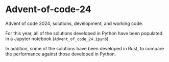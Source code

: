 # Advent-of-code-24
Advent of code 2024, solutions, development, and working code.

For this year, all of the solutions developed in Python have been populated in a Jupyter notebook (`Advent_of_code_24.ipynb`).

In addition, some of the solutions have been developed in Rust, to compare the performance against those developed in Python.
